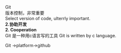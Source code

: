 Git  
版本控制，非常重要  
Select version of code, ulterrly important.  
**2.协助开发**  
**2. Cooperation**  
Git 是一种用c语言写的工具  Git is written by c language.  
  
Git ->platform->github  
